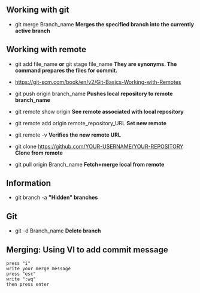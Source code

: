 ## Working with git
* git merge Branch_name **Merges the specified branch into the currently active branch**

## Working with remote
* git add file_name **or** git stage file_name **They are synonyms. The command prepares the files for commit.**

* https://git-scm.com/book/en/v2/Git-Basics-Working-with-Remotes
    
* git push origin branch_name   **Pushes local repository to remote branch_name**
    
* git remote show origin    **See remote associated with local repository**

* git remote add origin remote_repository_URL   **Set new remote**

* git remote -v     **Verifies the new remote URL**

* git clone https://github.com/YOUR-USERNAME/YOUR-REPOSITORY    **Clone from remote**

* git pull origin Branch_name   **Fetch+merge local from remote**

## Information
* git branch -a **"Hidden" branches**

## Git
* git -d Branch_name **Delete branch**

## Merging: **Using VI to add commit message**
    press "i"
    write your merge message
    press "esc"
    write ":wq"
    then press enter
